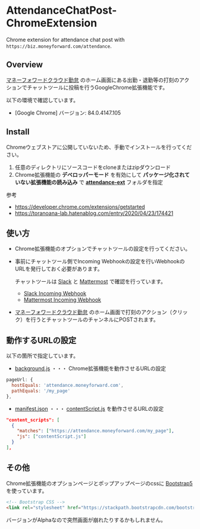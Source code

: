 # AttendanceChatPost-ChromeExtension
Chrome extension for attendance chat post with `https://biz.moneyforward.com/attendance`.


## Overview
[マネーフォワードクラウド勤怠](https://biz.moneyforward.com/attendance) のホーム画面にある出勤・退勤等の打刻のアクションでチャットツールに投稿を行うGoogleChrome拡張機能です。

以下の環境で確認しています。
- [Google Chrome] バージョン: 84.0.4147.105


## Install
Chromeウェブストアに公開していないため、手動でインストールを行ってください。

1. 任意のディレクトリにソースコードをcloneまたはzipダウンロード
2. Chrome拡張機能の **デベロッパーモード** を有効にして **パッケージ化されていない拡張機能の読み込み** で **[attendance-ext](https://github.com/sakasa/AttendanceChatPost-ChromeExtension/tree/master/attendance-ext)** フォルダを指定

参考
- https://developer.chrome.com/extensions/getstarted
- https://toranoana-lab.hatenablog.com/entry/2020/04/23/174421


## 使い方
- Chrome拡張機能のオプションでチャットツールの設定を行ってください。
- 事前にチャットツール側でIncoming Webhookの設定を行いWebhookのURLを発行しておく必要があります。

  チャットツールは [Slack](https://slack.com) と [Mattermost](https://mattermost.com/) で確認を行っています。
  - [Slack Incoming Webhook](https://slack.com/intl/ja-jp/help/articles/115005265063-Slack-%E3%81%A7%E3%81%AE-Incoming-Webhook-%E3%81%AE%E5%88%A9%E7%94%A8)
  - [Mattermost Incoming Webhook](https://docs.mattermost.com/developer/webhooks-incoming.html)

- [マネーフォワードクラウド勤怠](https://biz.moneyforward.com/attendance) のホーム画面で打刻のアクション（クリック）を行うとチャットツールのチャンネルにPOSTされます。


## 動作するURLの設定
以下の箇所で指定しています。
- [background.js](https://github.com/sakasa/AttendanceChatPost-ChromeExtension/blob/master/attendance-ext/background.js) ・・・ Chrome拡張機能を動作させるURLの設定
```javascript
pageUrl: {
  hostEquals: 'attendance.moneyforward.com',
  pathEquals: '/my_page'
},
```

- [manifest.json](https://github.com/sakasa/AttendanceChatPost-ChromeExtension/blob/master/attendance-ext/manifest.json) ・・・ [contentScript.js](https://github.com/sakasa/AttendanceChatPost-ChromeExtension/blob/master/attendance-ext/contentScript.js) を動作させるURLの設定
```json
"content_scripts": [
  {
    "matches": ["https://attendance.moneyforward.com/my_page"],
    "js": ["contentScript.js"]
  }
],
```


## その他
Chrome拡張機能のオプションページとポップアップページのcssに [Bootstrap5](https://v5.getbootstrap.jp/docs/5.0/migration/) を使っています。
```html
<!-- Bootstrap CSS -->
<link rel="stylesheet" href="https://stackpath.bootstrapcdn.com/bootstrap/5.0.0-alpha1/css/bootstrap.min.css" integrity="sha384-r4NyP46KrjDleawBgD5tp8Y7UzmLA05oM1iAEQ17CSuDqnUK2+k9luXQOfXJCJ4I" crossorigin="anonymous">
```
バージョンがAlphaなので突然画面が崩れたりするかもしれません。
